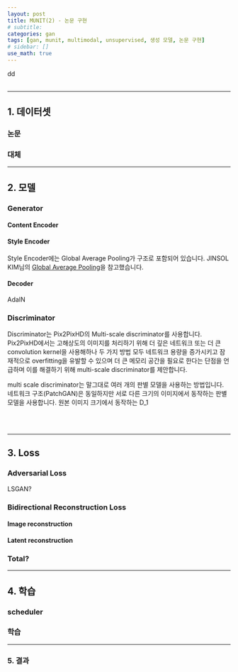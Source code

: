 ```yaml
---
layout: post
title: MUNIT(2) - 논문 구현
# subtitle:
categories: gan
tags: [gan, munit, multimodal, unsupervised, 생성 모델, 논문 구현]
# sidebar: []
use_math: true
---
```


dd
<br><br>

---

## 1. 데이터셋


### 논문


### 대체


---

## 2. 모델

### Generator
#### Content Encoder

#### Style Encoder
Style Encoder에는 Global Average Pooling가 구조로 포함되어 있습니다.
JINSOL KIM님의 <a href="https://gaussian37.github.io/dl-concept-global_average_pooling/" target="_blank">Global Average Pooling</a>을 참고했습니다.

#### Decoder

AdaIN


### Discriminator
Discriminator는 Pix2PixHD의 Multi-scale discriminator를 사용합니다. Pix2PixHD에서는 고해상도의 이미지를 처리하기 위해 더 깊은 네트워크 또는 더 큰 convolution kernel을 사용해하나 두 가지 방법 모두 네트워크 용량을 증가시키고 잠재적으로 overfitting을 유발할 수 있으며 더 큰 메모리 공간을 필요로 한다는 단점을 언급하며 이를 해결하기 위해 multi-scale discriminator를 제안합니다.

multi scale discriminator는 말그대로 여러 개의 판별 모델을 사용하는 방법입니다. 네트워크 구조(PatchGAN)은 동일하지만 서로 다른 크기의 이미지에서 동작하는 판별 모델을 사용합니다. 원본 이미지 크기에서 동작하는 D_1

<br><br>

---

## 3. Loss

### Adversarial Loss
LSGAN?


### Bidirectional Reconstruction Loss

#### Image reconstruction

#### Latent reconstruction

### Total?

---

## 4. 학습

### scheduler


### 학습

---

### 5. 결과
